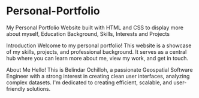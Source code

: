 # Personal-Portfolio
My Personal Portfolio Website built with HTML and CSS to display more about myself, Education Background, Skills, Interests and Projects

Introduction
Welcome to my personal portfolio! This website is a showcase of my skills, projects, and professional background. It serves as a central hub where you can learn more about me, view my work, and get in touch.

About Me
Hello! This is Belindar Ochilloh, a passionate Geospatial Software Engineer with a strong interest in creating clean user interfaces, analyzing complex datasets. I'm dedicated to creating efficient, scalable, and user-friendly solutions.
